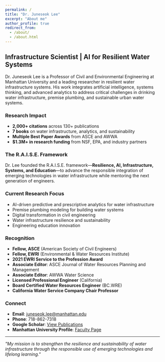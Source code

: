 ```yaml
---
permalink: /
title: "Dr. Juneseok Lee"
excerpt: "About me"
author_profile: true
redirect_from: 
  - /about/
  - /about.html
---
```



## Infrastructure Scientist | AI for Resilient Water Systems

Dr. Juneseok Lee is a Professor of Civil and Environmental Engineering at Manhattan University and a leading researcher in resilient water infrastructure systems. His work integrates artificial intelligence, systems thinking, and advanced analytics to address critical challenges in drinking water infrastructure, premise plumbing, and sustainable urban water systems.

### Research Impact

- **2,000+ citations** across 130+ publications
- **7 books** on water infrastructure, analytics, and sustainability
- **Multiple Best Paper Awards** from ASCE and AWWA
- **$1.3M+ in research funding** from NSF, EPA, and industry partners

### The R.A.I.S.E. Framework

Dr. Lee founded the R.A.I.S.E. framework—**Resilience, AI, Infrastructure, Systems, and Education**—to advance the responsible integration of emerging technologies in water infrastructure while mentoring the next generation of engineers.

### Current Research Focus

- AI-driven predictive and prescriptive analytics for water infrastructure
- Premise plumbing modeling for building water systems
- Digital transformation in civil engineering
- Water infrastructure resilience and sustainability
- Engineering education innovation

### Recognition

- **Fellow, ASCE** (American Society of Civil Engineers)
- **Fellow, EWRI** (Environmental & Water Resources Institute)
- **2021 EWRI Service to the Profession Award**
- **Associate Editor**: ASCE Journal of Water Resources Planning and Management
- **Associate Editor**: AWWA Water Science
- **Licensed Professional Engineer** (California)
- **Board Certified Water Resources Engineer** (BC.WRE)
- **California Water Service Company Chair Professor**

### Connect

- **Email**: juneseok.lee@manhattan.edu
- **Phone**: 718-862-7318
- **Google Scholar**: [View Publications](https://scholar.google.com/citations?user=zu_URxAAAAAJ&hl=en)
- **Manhattan University Profile**: [Faculty Page](https://manhattan.edu/campus-directory/jlee04)

---

*"My mission is to strengthen the resilience and sustainability of water infrastructure through the responsible use of emerging technologies and lifelong learning."*
